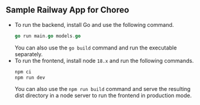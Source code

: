 ## Sample Railway App for Choreo

- To run the backend, install Go and use the following command.
    ```go
    go run main.go models.go
    ```
    You can also use the `go build` command and run the executable separately.
- To run the frontend, install node `18.x` and run the following commands.
    ```js
    npm ci
    npm run dev
    ```
    You can also use the `npm run build` command and serve the resulting dist directory in a node server to run the frontend in production mode.
